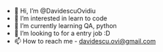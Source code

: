 - 👋 Hi, I’m @DavidescuOvidiu
- 👀 I’m interested in learn to code
- 🌱 I’m currently learning QA, python
- 💞️ I’m looking to for a entry job :D
- 📫 How to reach me - davidescu.ovi@gmail.com

<!---
DavidescuOvidiu/DavidescuOvidiu is a ✨ special ✨ repository because its `README.md` (this file) appears on your GitHub profile.
You can click the Preview link to take a look at your changes.
--->
